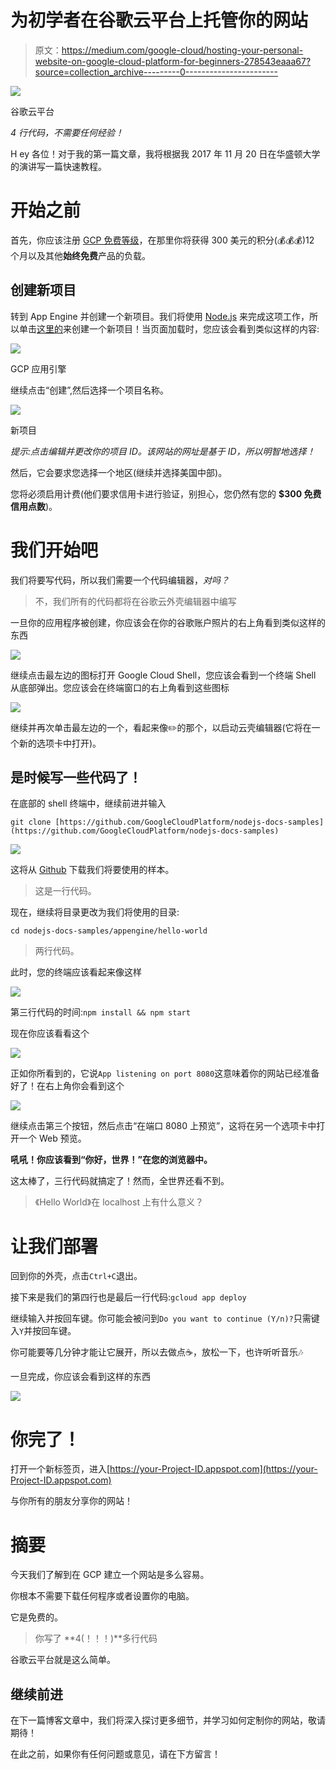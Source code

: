 # 为初学者在谷歌云平台上托管你的网站

> 原文：<https://medium.com/google-cloud/hosting-your-personal-website-on-google-cloud-platform-for-beginners-278543eaaa67?source=collection_archive---------0----------------------->

![](img/8e575c14df2b4d59973e9020ccabfceb.png)

谷歌云平台

*4 行代码，不需要任何经验！*

H ey 各位！对于我的第一篇文章，我将根据我 2017 年 11 月 20 日在华盛顿大学的演讲写一篇快速教程。

# 开始之前

首先，你应该注册 [GCP 免费等级](https://cloud.google.com/free/)，在那里你将获得 300 美元的积分(💰💰💰)12 个月以及其他**始终免费**产品的负载。

## 创建新项目

转到 App Engine 并创建一个新项目。我们将使用 [Node.js](https://nodejs.org/en/) 来完成这项工作，所以单击[这里的](https://console.cloud.google.com/projectselector/appengine/create?lang=nodejs)来创建一个新项目！当页面加载时，您应该会看到类似这样的内容:

![](img/cf657f97497f8844f13ca1f68d13fdcb.png)

GCP 应用引擎

继续点击“创建”,然后选择一个项目名称。

![](img/92ca5e7ccde8f3fed7a26c98bf4dfdce.png)

新项目

*提示:点击编辑并更改你的项目 ID。该网站的网址是基于 ID，所以明智地选择！*

然后，它会要求您选择一个地区(继续并选择美国中部)。

您将必须启用计费(他们要求信用卡进行验证，别担心，您仍然有您的 **$300 免费信用点数**)。

# 我们开始吧

我们将要写代码，所以我们需要一个代码编辑器，*对吗？*

> 不，我们所有的代码都将在谷歌云外壳编辑器中编写

一旦你的应用程序被创建，你应该会在你的谷歌账户照片的右上角看到类似这样的东西

![](img/068d3b8df23e53be505f088d85a8f441.png)

继续点击最左边的图标打开 Google Cloud Shell，您应该会看到一个终端 Shell 从底部弹出。您应该会在终端窗口的右上角看到这些图标

![](img/180cded901c7fff25af7ce22e73d0224.png)

继续并再次单击最左边的一个，看起来像✏️的那个，以启动云壳编辑器(它将在一个新的选项卡中打开)。

## 是时候写一些代码了！

在底部的 shell 终端中，继续前进并输入

`git clone [https://github.com/GoogleCloudPlatform/nodejs-docs-samples](https://github.com/GoogleCloudPlatform/nodejs-docs-samples)`

![](img/76212ba9a428a332a1d0f71d8fab5393.png)

这将从 [Github](https://github.com/GoogleCloudPlatform/nodejs-docs-samples) 下载我们将要使用的样本。

> 这是一行代码。

现在，继续将目录更改为我们将使用的目录:

`cd nodejs-docs-samples/appengine/hello-world`

> 两行代码。

此时，您的终端应该看起来像这样

![](img/65ac4f7abdb9f54eb40b19c25820bf65.png)

第三行代码的时间:`npm install && npm start`

现在你应该看看这个

![](img/302e975ced206156747ac2f4a1530071.png)

正如你所看到的，它说`App listening on port 8080`这意味着你的网站已经准备好了！在右上角你会看到这个

![](img/b4d1ffa9ea47e6b0638d08f92ee52f60.png)

继续点击第三个按钮，然后点击“在端口 8080 上预览”，这将在另一个选项卡中打开一个 Web 预览。

**吼吼！你应该看到“你好，世界！”在您的浏览器中。**

这太棒了，三行代码就搞定了！然而，全世界还看不到。

> 《Hello World》在 localhost 上有什么意义？

# 让我们部署

回到你的外壳，点击`Ctrl+C`退出。

接下来是我们的第四行也是最后一行代码:`gcloud app deploy`

继续输入并按回车键。你可能会被问到`Do you want to continue (Y/n)?`只需键入`Y`并按回车键。

你可能要等几分钟才能让它展开，所以去做点☕️，放松一下，也许听听音乐🎶

一旦完成，你应该会看到这样的东西

![](img/e4490a5bd4aaf1ff73f8e2c31b3ba93d.png)

# 你完了！

打开一个新标签页，进入[https://your-Project-ID.appspot.com](https://your-Project-ID.appspot.com)

与你所有的朋友分享你的网站！

# 摘要

今天我们了解到在 GCP 建立一个网站是多么容易。

你根本不需要下载任何程序或者设置你的电脑。

它是免费的。

> 你写了 **4(！！！)**多行代码

谷歌云平台就是这么简单。

## 继续前进

在下一篇博客文章中，我们将深入探讨更多细节，并学习如何定制你的网站，敬请期待！

在此之前，如果你有任何问题或意见，请在下方留言！